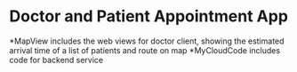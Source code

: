 Doctor and Patient Appointment App
=============

  *MapView includes the web views for doctor client, showing the estimated arrival time of a list of patients and route on map
  *MyCloudCode includes code for backend service
